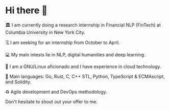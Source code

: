 # Hi there 👋

🏛️ I am currently doing a research internship in Financial NLP (FinTech) at Columbia University in New York City.

🗓️ I am seeking for an internship from October to April.

💻 My main intests lie in NLP, digital humanities and deep learning.

🐧 I am a GNU/Linux aficionado and I have experience in cloud technology.

🐍 Main languages: Go, Rust, C, C++ STL, Python, TypeScript & ECMAscript, and Solidity.

♻️ Agile development and DevOps methodology.

Don't hesitate to shout out your offer to me.
